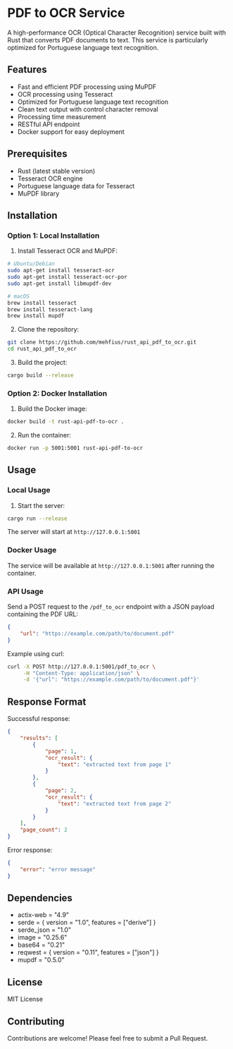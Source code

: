 # PDF to OCR Service

A high-performance OCR (Optical Character Recognition) service built with Rust that converts PDF documents to text. This service is particularly optimized for Portuguese language text recognition.

## Features

- Fast and efficient PDF processing using MuPDF
- OCR processing using Tesseract
- Optimized for Portuguese language text recognition
- Clean text output with control character removal
- Processing time measurement
- RESTful API endpoint
- Docker support for easy deployment

## Prerequisites

- Rust (latest stable version)
- Tesseract OCR engine
- Portuguese language data for Tesseract
- MuPDF library

## Installation

### Option 1: Local Installation

1. Install Tesseract OCR and MuPDF:
```bash
# Ubuntu/Debian
sudo apt-get install tesseract-ocr
sudo apt-get install tesseract-ocr-por
sudo apt-get install libmupdf-dev

# macOS
brew install tesseract
brew install tesseract-lang
brew install mupdf
```

2. Clone the repository:
```bash
git clone https://github.com/mehfius/rust_api_pdf_to_ocr.git
cd rust_api_pdf_to_ocr
```

3. Build the project:
```bash
cargo build --release
```

### Option 2: Docker Installation

1. Build the Docker image:
```bash
docker build -t rust-api-pdf-to-ocr .
```

2. Run the container:
```bash
docker run -p 5001:5001 rust-api-pdf-to-ocr
```

## Usage

### Local Usage

1. Start the server:
```bash
cargo run --release
```

The server will start at `http://127.0.0.1:5001`

### Docker Usage

The service will be available at `http://127.0.0.1:5001` after running the container.

### API Usage

Send a POST request to the `/pdf_to_ocr` endpoint with a JSON payload containing the PDF URL:
```json
{
    "url": "https://example.com/path/to/document.pdf"
}
```

Example using curl:
```bash
curl -X POST http://127.0.0.1:5001/pdf_to_ocr \
     -H "Content-Type: application/json" \
     -d '{"url": "https://example.com/path/to/document.pdf"}'
```

## Response Format

Successful response:
```json
{
    "results": [
        {
            "page": 1,
            "ocr_result": {
                "text": "extracted text from page 1"
            }
        },
        {
            "page": 2,
            "ocr_result": {
                "text": "extracted text from page 2"
            }
        }
    ],
    "page_count": 2
}
```

Error response:
```json
{
    "error": "error message"
}
```

## Dependencies

- actix-web = "4.9"
- serde = { version = "1.0", features = ["derive"] }
- serde_json = "1.0"
- image = "0.25.6"
- base64 = "0.21"
- reqwest = { version = "0.11", features = ["json"] }
- mupdf = "0.5.0"

## License

MIT License

## Contributing

Contributions are welcome! Please feel free to submit a Pull Request. 